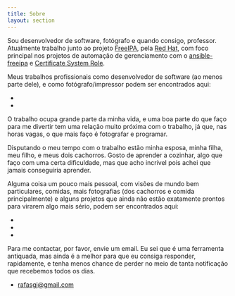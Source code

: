 ```yaml
---
title: Sobre
layout: section
---
```


Sou desenvolvedor de software, fotógrafo e quando consigo, professor. Atualmente trabalho junto ao projeto [FreeIPA], pela [Red Hat], com foco principal nos projetos de automação de gerenciamento com o [ansible-freeipa] e [Certificate System Role].

Meus trabalhos profissionais como desenvolvedor de software (ao menos parte dele), e como fotógrafo/impressor podem ser encontrados aqui:
<div class="social">
<ul>
    <li><a target="_blank" href="https://instagram.com/rafaeljeffman.fotografia"><span class="fab fa-instagram"></span></a></li>
    <li><a target="_blank" href="https://github.com/rjeffman"><span class="fab fa-github"></span></a></li>
</ul>
</div>

O trabalho ocupa grande parte da minha vida, e uma boa parte do que faço para me divertir tem uma relação muito próxima com o trabalho, já que, nas horas vagas, o que mais faço é fotografar e programar.

Disputando o meu tempo com o trabalho estão minha esposa, minha filha, meu filho, e meus dois cachorros. Gosto de aprender a cozinhar, algo que faço com uma certa dificuldade, mas que acho incrível pois achei que jamais conseguiria aprender.

Alguma coisa um pouco mais pessoal, com visões de mundo bem particulares, comidas, mais fotografias (dos cachorros e comida principalmente) e alguns projetos que ainda não estão exatamente prontos para virarem algo mais sério, podem ser encontrados aqui:
<div class="social">
<ul>
    <li><a target="_blank" href="https://instagram.com/rafasgj"><span class="fab fa-instagram"></span></a></li>
    <li><a target="_blank" href="https://github.com/rafasgj"><span class="fab fa-github"></span></a></li>
    <li><a target="_blank" href="https://twitter.com/rafasgj"><span class="fab fa-twitter"></span></a></li>
</ul>
</div>

Para me contactar, por favor, envie um email. Eu sei que é uma ferramenta antiquada, mas ainda é a melhor para que eu consiga responder, rapidamente, e tenha menos chance de perder no meio de tanta notificação que recebemos todos os dias.
<div class="social" style="display: block; width:100%;">
<ul style="margin: 0 auto !important;">
    <li><a href="mailto:rafasgj@gmail.com"><span class="far fa-envelope"></span>rafasgj@gmail.com</a></li>
</ul>
</div>

[freeipa]: https://freeipa.org
[ansible-freeipa]: https://github.com/freeipa/ansible-freeipa
[certificate system role]: https://github.com/linux-system-roles/certificate
[Red Hat]: https://jobs.redhat.com
